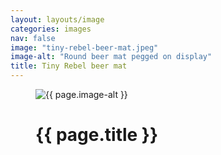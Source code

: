 ```yaml
---
layout: layouts/image
categories: images
nav: false
image: "tiny-rebel-beer-mat.jpeg"
image-alt: "Round beer mat pegged on display"
title: Tiny Rebel beer mat
---
```


<figure class="margin-bottom--xs">
  <img src="{{ site.url }}/assets/{{ page.image }}" alt="{{ page.image-alt }}" />
  <figcaption class="margin-bottom--0 margin-top--xs">
    <h1 class="heading-large margin-bottom--0">{{ page.title }}</h1>
  </figcaption>
</figure>